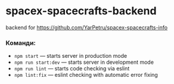 # spacex-spacecrafts-backend

backend for https://github.com/YarPetru/spacex-spacecrafts-info

### Команди:

- `npm start` &mdash; starts server in production mode
- `npm run start:dev` &mdash; starts server in development mode
- `npm run lint` &mdash; starts code checking via eslint
- `npm lint:fix` &mdash; eslint checking with automatic error fixing

